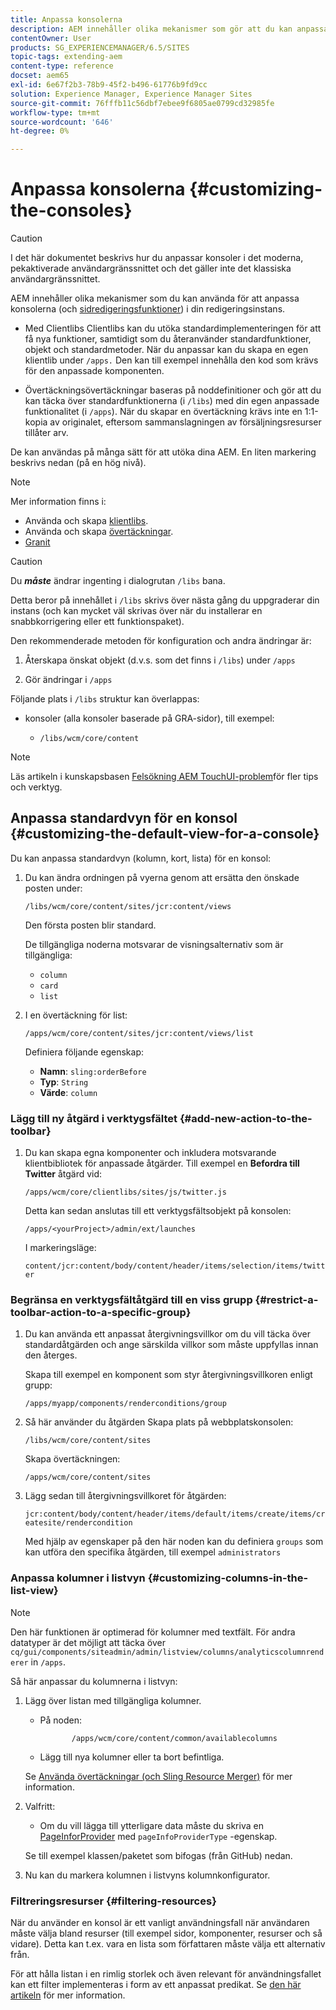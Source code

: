 ```yaml
---
title: Anpassa konsolerna
description: AEM innehåller olika mekanismer som gör att du kan anpassa konsolerna i redigeringsinstansen
contentOwner: User
products: SG_EXPERIENCEMANAGER/6.5/SITES
topic-tags: extending-aem
content-type: reference
docset: aem65
exl-id: 6e67f2b3-78b9-45f2-b496-61776b9fd9cc
solution: Experience Manager, Experience Manager Sites
source-git-commit: 76fffb11c56dbf7ebee9f6805ae0799cd32985fe
workflow-type: tm+mt
source-wordcount: '646'
ht-degree: 0%

---
```


# Anpassa konsolerna {#customizing-the-consoles}

>[!CAUTION]
>
>I det här dokumentet beskrivs hur du anpassar konsoler i det moderna, pekaktiverade användargränssnittet och det gäller inte det klassiska användargränssnittet.

AEM innehåller olika mekanismer som du kan använda för att anpassa konsolerna (och [sidredigeringsfunktioner](/help/sites-developing/customizing-page-authoring-touch.md)) i din redigeringsinstans.

* Med Clientlibs Clientlibs kan du utöka standardimplementeringen för att få nya funktioner, samtidigt som du återanvänder standardfunktioner, objekt och standardmetoder. När du anpassar kan du skapa en egen klientlib under `/apps.` Den kan till exempel innehålla den kod som krävs för den anpassade komponenten.

* Övertäckningsövertäckningar baseras på noddefinitioner och gör att du kan täcka över standardfunktionerna (i `/libs`) med din egen anpassade funktionalitet (i `/apps`). När du skapar en övertäckning krävs inte en 1:1-kopia av originalet, eftersom sammanslagningen av försäljningsresurser tillåter arv.

De kan användas på många sätt för att utöka dina AEM. En liten markering beskrivs nedan (på en hög nivå).

>[!NOTE]
>
>Mer information finns i:
>
>* Använda och skapa [klientlibs](/help/sites-developing/clientlibs.md).
>* Använda och skapa [övertäckningar](/help/sites-developing/overlays.md).
>* [Granit](https://helpx.adobe.com/experience-manager/6-5/sites/developing/using/reference-materials/granite-ui/api/index.html)
>


>[!CAUTION]
>
>Du ***måste*** ändrar ingenting i dialogrutan `/libs` bana.
>
>Detta beror på innehållet i `/libs` skrivs över nästa gång du uppgraderar din instans (och kan mycket väl skrivas över när du installerar en snabbkorrigering eller ett funktionspaket).
>
>Den rekommenderade metoden för konfiguration och andra ändringar är:
>
>1. Återskapa önskat objekt (d.v.s. som det finns i `/libs`) under `/apps`
>
>1. Gör ändringar i `/apps`
>

Följande plats i `/libs` struktur kan överlappas:

* konsoler (alla konsoler baserade på GRA-sidor), till exempel:

   * `/libs/wcm/core/content`

>[!NOTE]
>
>Läs artikeln i kunskapsbasen [Felsökning AEM TouchUI-problem](https://helpx.adobe.com/experience-manager/kb/troubleshooting-aem-touchui-issues.html)för fler tips och verktyg.

## Anpassa standardvyn för en konsol {#customizing-the-default-view-for-a-console}

Du kan anpassa standardvyn (kolumn, kort, lista) för en konsol:

1. Du kan ändra ordningen på vyerna genom att ersätta den önskade posten under:

   `/libs/wcm/core/content/sites/jcr:content/views`

   Den första posten blir standard.

   De tillgängliga noderna motsvarar de visningsalternativ som är tillgängliga:

   * `column`
   * `card`
   * `list`

1. I en övertäckning för list:

   `/apps/wcm/core/content/sites/jcr:content/views/list`

   Definiera följande egenskap:

   * **Namn**: `sling:orderBefore`
   * **Typ**: `String`
   * **Värde**: `column`

### Lägg till ny åtgärd i verktygsfältet {#add-new-action-to-the-toolbar}

1. Du kan skapa egna komponenter och inkludera motsvarande klientbibliotek för anpassade åtgärder. Till exempel en **Befordra till Twitter** åtgärd vid:

   `/apps/wcm/core/clientlibs/sites/js/twitter.js`

   Detta kan sedan anslutas till ett verktygsfältsobjekt på konsolen:

   `/apps/<yourProject>/admin/ext/launches`

   I markeringsläge:

   `content/jcr:content/body/content/header/items/selection/items/twitter`

### Begränsa en verktygsfältåtgärd till en viss grupp {#restrict-a-toolbar-action-to-a-specific-group}

1. Du kan använda ett anpassat återgivningsvillkor om du vill täcka över standardåtgärden och ange särskilda villkor som måste uppfyllas innan den återges.

   Skapa till exempel en komponent som styr återgivningsvillkoren enligt grupp:

   `/apps/myapp/components/renderconditions/group`

1. Så här använder du åtgärden Skapa plats på webbplatskonsolen:

   `/libs/wcm/core/content/sites`

   Skapa övertäckningen:

   `/apps/wcm/core/content/sites`

1. Lägg sedan till återgivningsvillkoret för åtgärden:

   `jcr:content/body/content/header/items/default/items/create/items/createsite/rendercondition`

   Med hjälp av egenskaper på den här noden kan du definiera `groups` som kan utföra den specifika åtgärden, till exempel `administrators`

### Anpassa kolumner i listvyn {#customizing-columns-in-the-list-view}

>[!NOTE]
>
>Den här funktionen är optimerad för kolumner med textfält. För andra datatyper är det möjligt att täcka över `cq/gui/components/siteadmin/admin/listview/columns/analyticscolumnrenderer` in `/apps`.

Så här anpassar du kolumnerna i listvyn:

1. Lägg över listan med tillgängliga kolumner.

   * På noden:

     ```
            /apps/wcm/core/content/common/availablecolumns
     ```

   * Lägg till nya kolumner eller ta bort befintliga.

   Se [Använda övertäckningar (och Sling Resource Merger)](/help/sites-developing/overlays.md) för mer information.

1. Valfritt:

   * Om du vill lägga till ytterligare data måste du skriva en [PageInforProvider](https://helpx.adobe.com/experience-manager/6-5/sites/developing/using/reference-materials/javadoc/com/day/cq/wcm/api/PageInfoProvider.html) med
     `pageInfoProviderType` -egenskap.

   Se till exempel klassen/paketet som bifogas (från GitHub) nedan.

1. Nu kan du markera kolumnen i listvyns kolumnkonfigurator.

### Filtreringsresurser {#filtering-resources}

När du använder en konsol är ett vanligt användningsfall när användaren måste välja bland resurser (till exempel sidor, komponenter, resurser och så vidare). Detta kan t.ex. vara en lista som författaren måste välja ett alternativ från.

För att hålla listan i en rimlig storlek och även relevant för användningsfallet kan ett filter implementeras i form av ett anpassat predikat. Se [den här artikeln](/help/sites-developing/customizing-page-authoring-touch.md#filtering-resources) för mer information.

